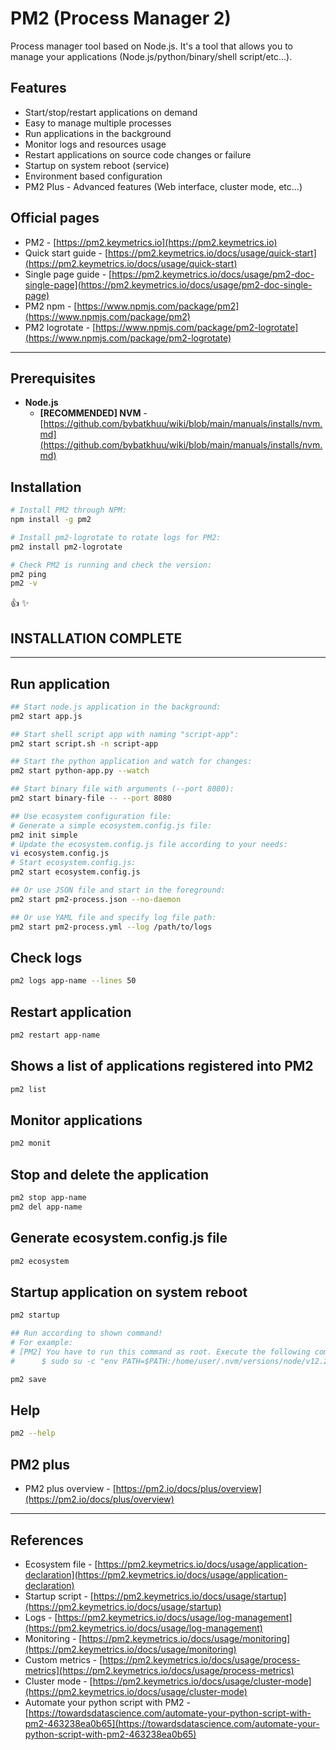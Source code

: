 # PM2 (Process Manager 2)

Process manager tool based on Node.js.
It's a tool that allows you to manage your applications (Node.js/python/binary/shell script/etc...).

## Features

* Start/stop/restart applications on demand
* Easy to manage multiple processes
* Run applications in the background
* Monitor logs and resources usage
* Restart applications on source code changes or failure
* Startup on system reboot (service)
* Environment based configuration
* PM2 Plus - Advanced features (Web interface, cluster mode, etc...)

## Official pages

* PM2 - [https://pm2.keymetrics.io](https://pm2.keymetrics.io)
* Quick start guide - [https://pm2.keymetrics.io/docs/usage/quick-start](https://pm2.keymetrics.io/docs/usage/quick-start)
* Single page guide - [https://pm2.keymetrics.io/docs/usage/pm2-doc-single-page](https://pm2.keymetrics.io/docs/usage/pm2-doc-single-page)
* PM2 npm - [https://www.npmjs.com/package/pm2](https://www.npmjs.com/package/pm2)
* PM2 logrotate - [https://www.npmjs.com/package/pm2-logrotate](https://www.npmjs.com/package/pm2-logrotate)

---

## Prerequisites

* **Node.js**
    * **[RECOMMENDED] NVM** - [https://github.com/bybatkhuu/wiki/blob/main/manuals/installs/nvm.md](https://github.com/bybatkhuu/wiki/blob/main/manuals/installs/nvm.md)

## Installation

```sh
# Install PM2 through NPM:
npm install -g pm2

# Install pm2-logrotate to rotate logs for PM2:
pm2 install pm2-logrotate

# Check PM2 is running and check the version:
pm2 ping
pm2 -v
```

:thumbsup: :sparkles:

## INSTALLATION COMPLETE

---

## Run application

```sh
## Start node.js application in the background:
pm2 start app.js

## Start shell script app with naming "script-app":
pm2 start script.sh -n script-app

## Start the python application and watch for changes:
pm2 start python-app.py --watch

## Start binary file with arguments (--port 8080):
pm2 start binary-file -- --port 8080

## Use ecosystem configuration file:
# Generate a simple ecosystem.config.js file:
pm2 init simple
# Update the ecosystem.config.js file according to your needs:
vi ecosystem.config.js
# Start ecosystem.config.js:
pm2 start ecosystem.config.js

## Or use JSON file and start in the foreground:
pm2 start pm2-process.json --no-daemon

## Or use YAML file and specify log file path:
pm2 start pm2-process.yml --log /path/to/logs
```

## Check logs

```sh
pm2 logs app-name --lines 50
```

## Restart application

```sh
pm2 restart app-name
```

## Shows a list of applications registered into PM2

```sh
pm2 list
```

## Monitor applications

```sh
pm2 monit
```

## Stop and delete the application

```sh
pm2 stop app-name
pm2 del app-name
```

## Generate ecosystem.config.js file

```sh
pm2 ecosystem
```

## Startup application on system reboot

```sh
pm2 startup

## Run according to shown command!
# For example:
# [PM2] You have to run this command as root. Execute the following command:
#      $ sudo su -c "env PATH=$PATH:/home/user/.nvm/versions/node/v12.20.1/bin pm2 startup <distribution> -u <user> --hp <home-path>"

pm2 save
```

## Help

```sh
pm2 --help
```

## PM2 plus

* PM2 plus overview - [https://pm2.io/docs/plus/overview](https://pm2.io/docs/plus/overview)

---

## References

* Ecosystem file - [https://pm2.keymetrics.io/docs/usage/application-declaration](https://pm2.keymetrics.io/docs/usage/application-declaration)
* Startup script - [https://pm2.keymetrics.io/docs/usage/startup](https://pm2.keymetrics.io/docs/usage/startup)
* Logs - [https://pm2.keymetrics.io/docs/usage/log-management](https://pm2.keymetrics.io/docs/usage/log-management)
* Monitoring - [https://pm2.keymetrics.io/docs/usage/monitoring](https://pm2.keymetrics.io/docs/usage/monitoring)
* Custom metrics - [https://pm2.keymetrics.io/docs/usage/process-metrics](https://pm2.keymetrics.io/docs/usage/process-metrics)
* Cluster mode - [https://pm2.keymetrics.io/docs/usage/cluster-mode](https://pm2.keymetrics.io/docs/usage/cluster-mode)
* Automate your python script with PM2 - [https://towardsdatascience.com/automate-your-python-script-with-pm2-463238ea0b65](https://towardsdatascience.com/automate-your-python-script-with-pm2-463238ea0b65)
